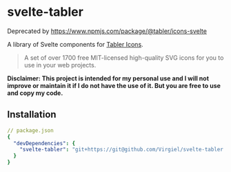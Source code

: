 # svelte-tabler

Deprecated by https://www.npmjs.com/package/@tabler/icons-svelte

A library of Svelte components for
[Tabler Icons](https://github.com/tabler/tabler-icons).

> A set of over 1700 free MIT-licensed high-quality SVG icons for you to use in
> your web projects.

**Disclaimer: This project is intended for my personal use and I will not
improve or maintain it if I do not have the use of it. But you are free to use
and copy my code.**

## Installation

```yaml
// package.json
{
  "devDependencies": {
    "svelte-tabler": "git+https://git@github.com/Virgiel/svelte-tabler.git"
  }
}
```
